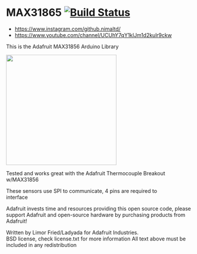 # MAX31865 [![Build Status](https://travis-ci.com/adafruit/Adafruit_MAX31865.svg?branch=master)](https://travis-ci.com/adafruit/Adafruit_MAX31865)

* https://www.instagram.com/github.nimaltd/
* https://www.youtube.com/channel/UCUhY7qY1klJm1d2kulr9ckw

This is the Adafruit MAX31856 Arduino Library 

<a href="https://www.adafruit.com/products/3328"><img src="assets/image.jpg" height="300"/></a>

Tested and works great with the Adafruit Thermocouple Breakout w/MAX31856
   

These sensors use SPI to communicate, 4 pins are required to  
interface

Adafruit invests time and resources providing this open source code, 
please support Adafruit and open-source hardware by purchasing 
products from Adafruit!

Written by Limor Fried/Ladyada  for Adafruit Industries.  
BSD license, check license.txt for more information
All text above must be included in any redistribution
